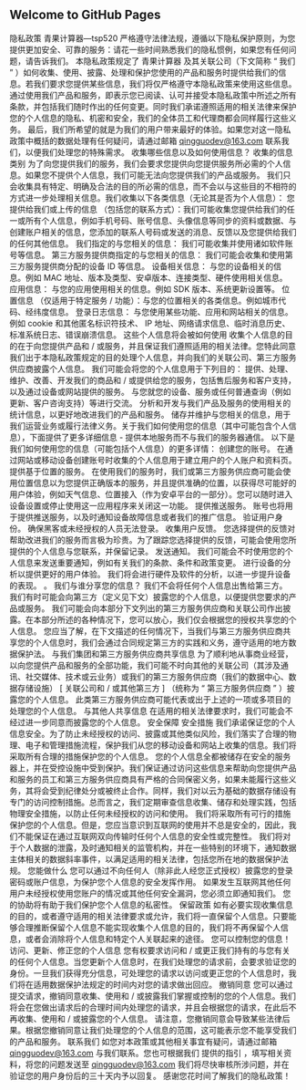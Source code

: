 ## Welcome to GitHub Pages

隐私政策
青果计算器—tsp520 严格遵守法律法规，遵循以下隐私保护原则，为您提供更加安全、可靠的服务：请花一些时间熟悉我们的隐私惯例，如果您有任何问题，请告诉我们。
本隐私政策规定了 青果计算器 及其关联公司（下文简称 “ 我们 ” ）如何收集、使用、披露、处理和保护您使用的产品和服务时提供给我们的信息。若我们要求您提供某些信息，我们将仅严格遵守本隐私政策来使用这些信息。
通过使用我们产品和服务，即表示您已阅读、认可并接受本隐私政策中所述之所有条款，并包括我们随时作出的任何变更。同时我们承诺遵照适用的相关法律来保护您的个人信息的隐私、机密和安全，我们的全体员工和代理商都会同样履行这些义务。
最后，我们所希望的就是为我们的用户带来最好的体验。如果您对这一隐私政策中概括的数据处理有任何疑问，请通过邮箱 qingguodev@163.com 联系我们，以便我们处理您的特殊需求。
收集哪些信息以及如何使用信息？
收集的信息类别
为了向您提供我们的服务，我们会要求您提供向您提供服务所必需的个人信息。如果您不提供个人信息，我们可能无法向您提供我们的产品或服务。
我们只会收集具有特定、明确及合法的目的所必需的信息，而不会以与这些目的不相符的方式进一步处理相关信息。我们收集以下各类信息（无论其是否为个人信息）：
您提供给我们或上传的信息 （包括您的联系方式）：我们可能收集您提供给我们的任一或所有个人信息，例如手机号码、账号信息、头像信息等同步的资料或数据、与创建账户相关的信息，您添加的联系人号码或发送的消息、反馈以及您提供给我们的任何其他信息。
我们指定的与您相关的信息： 我们可能收集并使用诸如软件账号等信息。
第三方服务提供商指定的与您相关的信息： 我们可能会收集和使用第三方服务提供商分配的设备 ID 等信息。
设备相关信息： 与您的设备相关的信息。例如 MAC 地址、版本及类型、安卓版本、连接类型、硬件使用相关信息。
应用信息： 与您的应用使用相关的信息。例如 SDK 版本、系统更新设置等。
位置信息 （仅适用于特定服务 / 功能）：与您的位置相关的各类信息。例如城市代码、经纬度信息。
登录日志信息： 与您使用某些功能、应用和网站相关的信息。例如 cookie 和其他匿名标识符技术、 IP 地址、网络请求信息、临时消息历史、标准系统日志、错误崩溃信息。
这些个人信息将会被如何使用
收集个人信息的目的在于向您提供产品和 / 或服务，并且保证我们遵照适用的相关法律。您特此同意我们出于本隐私政策规定的目的处理个人信息，并向我们的关联公司、第三方服务供应商披露个人信息。
我们可能会将您的个人信息用于下列目的：
提供、处理、维护、改善、开发我们的商品和 / 或提供给您的服务，包括售后服务和客户支持，以及通过设备或网站提供的服务。
与您就您的设备、服务或任何普通查询（例如更新、客户咨询支持）等进行交流。
分析和开发与我们产品及服务的使用相关的统计信息，以更好地改进我们的产品和服务。
储存并维护与您相关的信息，用于我们运营业务或履行法律义务。关于我们如何使用您的信息（其中可能包含个人信息），下面提供了更多详细信息 -
提供本地服务而不与我们的服务器通信。
以下是我们如何使用您的信息（可能包括个人信息）的更多详情：
创建您的账号。 在通过网站或移动设备创建账号时收集的个人信息用于建立用户的个人账户和资料页。
提供基于位置的服务。 在使用我们的服务时，我们或第三方服务供应商可能会使用位置信息以为您提供正确版本的服务，并且提供准确的位置，以获得尽可能好的用户体验，例如天气信息、位置接入（作为安卓平台的一部分）。您可以随时进入设备设置或停止使用这一应用程序来关闭这一功能。
提供推送服务。 账号也将用于提供推送服务，以及时通知设备故障信息或者我们的推广信息。
验证用户身份。 确保黑客或未经授权的人员无法登录。
收集用户反馈。 您选择提供的反馈对帮助改进我们的服务而言极为珍贵。为了跟踪您选择提供的反馈，可能会使用您所提供的个人信息与您联系，并保留记录。
发送通知。 我们可能会不时使用您的个人信息来发送重要通知，例如有关我们的条款、条件和政策变更。
进行设备的分析以提供更好的用户体验。 我们将会进行硬件及软件的分析，以进一步提升设备的表现。
。
我们与谁分享您的信息？
我们不会将任何个人信息出售给第三方。
我们有时可能会向第三方（定义见下文）披露您的个人信息，以便提供您要求的产品或服务。
我们可能会向本部分下文列出的第三方服务供应商和关联公司作出披露。在本部分所述的各种情况下，您可以放心，我们仅会根据您的授权共享您的个人信息。 您应当了解，在下文描述的任何情况下，当我们与第三方服务供应商共享您的个人信息时，我们会通过合同规定第三方的实践和义务，遵守适用的地方数据保护法。
与我们集团和第三方服务供应商共享信息
为了顺利地从事商业经营，以向您提供产品和服务的全部功能，我们可能不时向其他的关联公司（其涉及通讯、社交媒体、技术或云业务）或我们的第三方服务供应商（我们的数据中心、数据存储设施） [ 关联公司和 / 或其他第三方 ] （统称为 “ 第三方服务供应商 ” ）披露您的个人信息。 此类第三方服务供应商可能代表或出于上述的一项或多项目的处理您的个人信息。
与其他人共享信息
在适用的相关法律要求时，我们可能会不经过进一步同意而披露您的个人信息。
安全保障
安全措施
我们承诺保证您的个人信息安全。为了防止未经授权的访问、披露或其他类似风险，我们落实了合理的物理、电子和管理措施流程，保护我们从您的移动设备和网站上收集的信息。我们将采取所有合理的措施保护您的个人信息。
您的个人信息全都被储存在安全的服务器上，并在受控设施中受到保护。我们保证通过访问这些信息来帮助向您提供产品和服务的员工和第三方服务供应商具有严格的合同保密义务，如果未能履行这些义务，其将会受到纪律处分或被终止合作。同样，我们对以云为基础的数据存储设有专门的访问控制措施。总而言之，我们定期审查信息收集、储存和处理实践，包括物理安全措施，以防止任何未经授权的访问和使用。
我们将采取所有可行的措施保护您的个人信息。但是，您应当意识到互联网的使用并不总是安全的，因此，我们不能保证在通过互联网双向传输时任何个人信息的安全性或完整性。
我们将对于个人数据的泄露，及时通知相关的监管机构，并在一些特别的环境下，通知数据主体相关的数据斜率事件，以满足适用的相关法律，包括您所在地的数据保护法规。
您能做什么
您可以通过不向任何人（除非此人经您正式授权）披露您的登录密码或账户信息，为保护您个人信息的安全发挥作用。
如果发生互联网其他任何用户未经授权使用您账户的情况或其他任何安全漏洞，您必须立即通知我们。
您的协助将有助于我们保护您个人信息的私密性。
保留政策
如有必要实现收集信息的目的，或者遵守适用的相关法律要求或允许，我们将一直保留个人信息。只要能够合理推断保留个人信息不能实现收集个人信息的目的，我们将不再保留个人信息，或者会消除将个人信息和特定个人关联起来的途径。
您可以控制您的信息！
访问、更新、修正您的个人信息
您有权要求访问和 / 或更正我们持有的与您有关的任何个人信息。当您更新个人信息时，在我们处理您的请求前，会要求验证您的身份。一旦我们获得充分信息，可处理您的请求以访问或更正您的个人信息时，我们将在适用数据保护法规定的时间内对您的请求做出回应。
撤销同意
您可以通过提交请求，撤销同意收集、使用和 / 或披露我们掌握或控制的您的个人信息。我们将会在您做出请求后的合理时间内处理您的请求，并且会根据您的请求，在此后不再收集、使用和 / 或披露您的个人信息。
请注意，您撤销同意会导致某些法律后果。根据您撤销同意让我们处理您的个人信息的范围，这可能表示您不能享受我们的产品和服务。
联系我们
如您对本政策或其他相关事宜有疑问，请通过邮箱 qingguodev@163.com 与我们联系。您也可根据我们 提供的指引 ，填写相关资料，将您的问题发送至 qingguodev@163.com
我们将尽快审核所涉问题，并在验证您的用户身份后的三十天内予以回复。
感谢您花时间了解我们的隐私政策！
